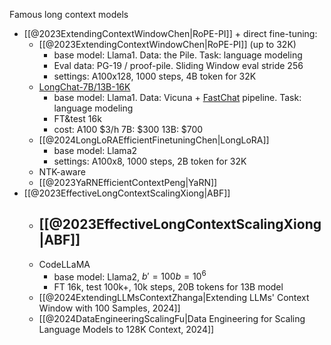 Famous long context models

- [[@2023ExtendingContextWindowChen|RoPE-PI]] + direct fine-tuning:
    - [[@2023ExtendingContextWindowChen|RoPE-PI]] (up to 32K)
        - base model: Llama1. Data: the Pile. Task: language modeling
        - Eval data: PG-19 / proof-pile. Sliding Window eval stride 256
        - settings: A100x128, 1000 steps, 4B token for 32K
    - [LongChat-7B/13B-16K](https://lmsys.org/blog/2023-06-29-longchat/#step-2-finetuning-on-curated-conversation-data)
        - base model: Llama1. Data: Vicuna + [FastChat](https://github.com/lm-sys/FastChat) pipeline. Task: language modeling
        - FT&test 16k
        - cost: A100 \$3/h 7B: \$300 13B: \$700
    - [[@2024LongLoRAEfficientFinetuningChen|LongLoRA]]
        - base model: Llama2
        - settings: A100x8, 1000 steps, 2B token for 32K
    - NTK-aware
    - [[@2023YaRNEfficientContextPeng|YaRN]]
- [[@2023EffectiveLongContextScalingXiong|ABF]]
    - [[@2023EffectiveLongContextScalingXiong|ABF]]
        - 
    - CodeLLaMA
        - base model: Llama2, $b'=100b=10^6$
        - FT 16k, test 100k+, 10k steps, 20B tokens for 13B model
    - [[@2024ExtendingLLMsContextZhanga|Extending LLMs' Context Window with 100 Samples, 2024]]
    - [[@2024DataEngineeringScalingFu|Data Engineering for Scaling Language Models to 128K Context, 2024]]
